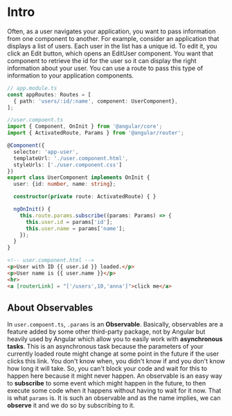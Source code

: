 # Intro
Often, as a user navigates your application, you want to pass information from one component to another. For example, consider an application that displays a list of users. Each user in the list has a unique id. To edit it, you click an Edit button, which opens an EditUser component. You want that component to retrieve the id for the user so it can display the right information about your user.
You can use a route to pass this type of information to your application components.

```typescript
// app.module.ts
const appRoutes: Routes = [
  { path: 'users/:id/:name', component: UserComponent},
];
```

```typescript
//user.compoent.ts
import { Component, OnInit } from '@angular/core';
import { ActivatedRoute, Params } from '@angular/router';

@Component({
  selector: 'app-user',
  templateUrl: './user.component.html',
  styleUrls: ['./user.component.css']
})
export class UserComponent implements OnInit {
  user: {id: number, name: string};

  constructor(private route: ActivatedRoute) { }

  ngOnInit() {
    this.route.params.subscribe((params: Params) => {
      this.user.id = params['id'];
      this.user.name = params['name'];
    });
  }
}
```

```html
<!-- user.component.html -->
<p>User with ID {{ user.id }} loaded.</p>
<p>User name is {{ user.name }}</p>
<hr>
<a [routerLink] = "['/users',10,'anna']">click me</a>
```

## About Observables

In `user.compoent.ts`, `.params` is an **Observable**.
Basically, observables are a feature added by some other third-party package, not by Angular but heavily
used by Angular which allow you to easily work with **asynchronous tasks**.
This is an asynchronous task because the parameters of your currently loaded route might change
at some point in the future if the user clicks this link.
You don't know when, you didn't know if and you don't know how long it will take.
So, you can't block your code and wait for this to happen here because it might never happen.
An observable is an easy way to **subscribe** to some event which might happen in the future, to then execute
some code when it happens without having to wait for it now.
That is what `params` is. It is such an observable and as the name implies, we can **observe** it and we
do so by subscribing to it.